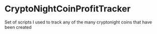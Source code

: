 # CryptoNightCoinProfitTracker
Set of scripts I used to track any of the many cryptonight coins that have been created
